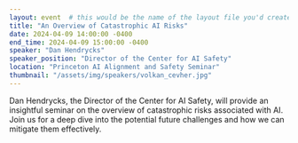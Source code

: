 ```yaml
---
layout: event  # this would be the name of the layout file you'd create for events
title: "An Overview of Catastrophic AI Risks"
date: 2024-04-09 14:00:00 -0400
end_time: 2024-04-09 15:00:00 -0400
speaker: "Dan Hendrycks"
speaker_position: "Director of the Center for AI Safety"
location: "Princeton AI Alignment and Safety Seminar"
thumbnail: "/assets/img/speakers/volkan_cevher.jpg"
---
```


Dan Hendrycks, the Director of the Center for AI Safety, will provide an insightful seminar on the overview of catastrophic risks associated with AI. Join us for a deep dive into the potential future challenges and how we can mitigate them effectively.
